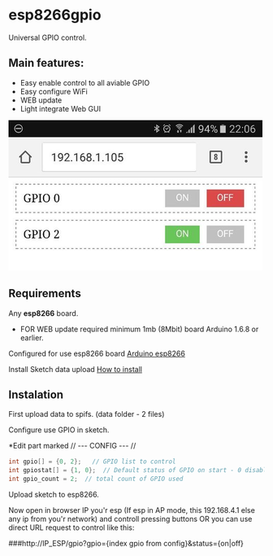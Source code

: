 # esp8266gpio

Universal GPIO control.

## Main features:

* Easy enable control to all aviable GPIO
* Easy configure WiFi
* WEB update
* Light integrate Web GUI


![Like this](https://raw.githubusercontent.com/zlo2k/esp8266gpio/master/gpio.jpg)

## Requirements

Any **esp8266** board.
* FOR WEB update required minimum 1mb (8Mbit) board 
Arduino 1.6.8 or earlier.

Сonfigured for use esp8266 board [Arduino esp8266](https://github.com/esp8266/Arduino)

Install Sketch data upload [How to install](http://arduino.esp8266.com/versions/1.6.5-1160-gef26c5f/doc/reference.html#file-system)

## Instalation

First upload data to spifs. (data folder - 2 files)

Configure use GPIO in sketch.

*Edit part marked  // ---  CONFIG --- //

```C++
int gpio[] = {0, 2};   // GPIO list to control
int gpiostat[] = {1, 0};  // Default status of GPIO on start - 0 disabled, 1 - enabled
int gpio_count = 2;  // total count of GPIO used
```
Upload sketch to esp8266.

Now open in browser IP you'r esp (If esp in AP mode, this 192.168.4.1 else any ip from you'r network) and controll pressing buttons OR you can use direct URL request to control like this:

###http://IP_ESP/gpio?gpio={index gpio from config}&status={on|off}



